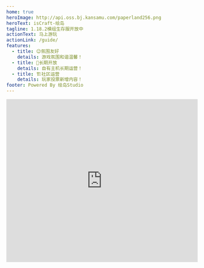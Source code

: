 ```yaml
---
home: true
heroImage: http://api.oss.bj.kansamu.com/paperland256.png
heroText: isCraft-绘岛
tagline: 1.18.2模组生存服开放中
actionText: 马上游玩
actionLink: /guide/
features:
  - title: 😉氛围友好
    details: 游戏氛围和谐温馨！
  - title: 🎉长期开放
    details: 自有主机长期运营！
  - title: 🏗️社区运营
    details: 玩家投票新增内容！
footer: Powered By 绘岛Studio
---
```


<!DOCTYPE html PUBLIC "-//W3C//DTD XHTML 1.1//EN" "http://www.w3.org/TR/xhtml11/DTD/xhtml11.dtd"><html xmlns="http://www.w3.org/1999/xhtml">
<head><meta http-equiv="Content-Type" content="text/html; charset=gb2312"/><link rel="stylesheet" href="../p.css"/>
<style type="text/css">
.div_a{ width:100%; height:100px; text-align:center}
</style>
</head>
<body>
<div class="div_a">
    <iframe src="https://player.bilibili.com/player.html?aid=992192379&bvid=BV1px4y1w7dG&cid=1016283678&page=1" scrolling="no" border="0" frameborder="no" framespacing="0" allowfullscreen="true" style="width: 640px; height: 430px; max-width: 100%" > </iframe>
</div>
</body></html>





